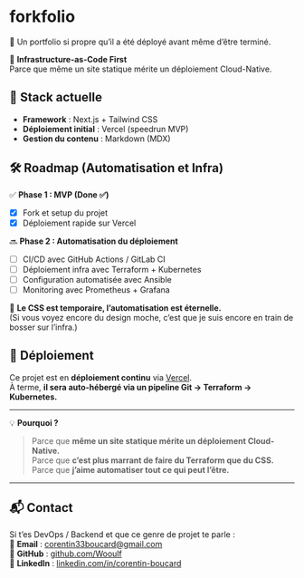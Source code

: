 # forkfolio

🚀 Un portfolio si propre qu’il a été déployé avant même d’être terminé.

🔧 **Infrastructure-as-Code First**  
Parce que même un site statique mérite un déploiement Cloud-Native.

## 📌 Stack actuelle
- **Framework** : Next.js + Tailwind CSS
- **Déploiement initial** : Vercel (speedrun MVP)
- **Gestion du contenu** : Markdown (MDX)

## 🛠️ Roadmap (Automatisation et Infra)
✅ **Phase 1 : MVP (Done ✅)**
- [x] Fork et setup du projet
- [x] Déploiement rapide sur Vercel

🔜 **Phase 2 : Automatisation du déploiement**
- [ ] CI/CD avec GitHub Actions / GitLab CI  
- [ ] Déploiement infra avec Terraform + Kubernetes  
- [ ] Configuration automatisée avec Ansible  
- [ ] Monitoring avec Prometheus + Grafana  

🎨 **Le CSS est temporaire, l’automatisation est éternelle.**  
(Si vous voyez encore du design moche, c’est que je suis encore en train de bosser sur l’infra.)  

## 🚀 Déploiement
Ce projet est en **déploiement continu** via [Vercel](https://vercel.com).  
À terme, **il sera auto-hébergé via un pipeline Git → Terraform → Kubernetes.**  

---

💡 **Pourquoi ?**  
> Parce que **même un site statique mérite un déploiement Cloud-Native.**  
> Parce que **c’est plus marrant de faire du Terraform que du CSS.**  
> Parce que **j’aime automatiser tout ce qui peut l’être.**  

---

## 📬 Contact
Si t’es DevOps / Backend et que ce genre de projet te parle :  
📧 **Email** : [corentin33boucard@gmail.com](mailto:corentin33@boucard.com)  
🐙 **GitHub** : [github.com/Wooulf](https://github.com/Wooulf)  
💼 **LinkedIn** : [linkedin.com/in/corentin-boucard](https://www.linkedin.com/in/corentin-boucard)  